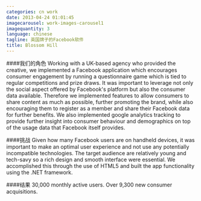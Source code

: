 ```yaml
---
categories: cn work
date: 2013-04-24 01:01:45
imagecarousel: work-images-carousel1
imagequantity: 3
language: chinese
tagline: 英国牌子的Facebook软件
title: Blossom Hill
---
```


####我们的角色
Working with a UK-based agency who provided the creative, we implemented a Facebook application which encourages consumer engagement by running a questionnaire game which is tied to regular competitions and prize draws. It was important to leverage not only the social aspect offered by Facebook's platform but also the consumer data available. Therefore we implemented features to allow consumers to share content as much as possible, further promoting the brand, while also encouraging them to register as a member and share their Facebook data for further benefits. We also implemented google analytics tracking to provide further insight into consumer behaviour and demographics on top of the usage data that Facebook itself provides.

####挑战
Given how many Facebook users are on handheld devices, it was important to make an optimal user experience and not use any potentially incompatible technologies. The target audience are relatively young and tech-savy so a rich design and smooth interface were essential. We accomplished this through the use of HTML5 and built the app functionality using the .NET framework.

####结果
30,000 monthly active users. Over 9,300 new consumer acquisitions.